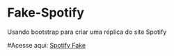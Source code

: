 # Fake-Spotify
 Usando bootstrap para criar uma réplica do site Spotify
 
 #Acesse aqui: <a href="allanvigiani.surge.sh">Spotify Fake<a/>
